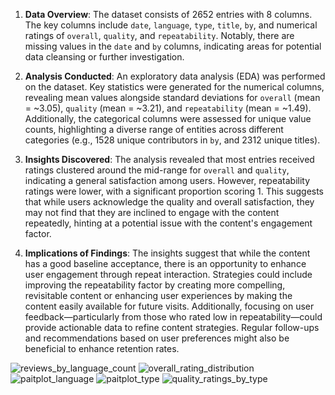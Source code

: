 1. **Data Overview**: The dataset consists of 2652 entries with 8 columns. The key columns include `date`, `language`, `type`, `title`, `by`, and numerical ratings of `overall`, `quality`, and `repeatability`. Notably, there are missing values in the `date` and `by` columns, indicating areas for potential data cleansing or further investigation.

2. **Analysis Conducted**: An exploratory data analysis (EDA) was performed on the dataset. Key statistics were generated for the numerical columns, revealing mean values alongside standard deviations for `overall` (mean = ~3.05), `quality` (mean = ~3.21), and `repeatability` (mean = ~1.49). Additionally, the categorical columns were assessed for unique value counts, highlighting a diverse range of entities across different categories (e.g., 1528 unique contributors in `by`, and 2312 unique titles).

3. **Insights Discovered**: The analysis revealed that most entries received ratings clustered around the mid-range for `overall` and `quality`, indicating a general satisfaction among users. However, repeatability ratings were lower, with a significant proportion scoring 1. This suggests that while users acknowledge the quality and overall satisfaction, they may not find that they are inclined to engage with the content repeatedly, hinting at a potential issue with the content's engagement factor.

4. **Implications of Findings**: The insights suggest that while the content has a good baseline acceptance, there is an opportunity to enhance user engagement through repeat interaction. Strategies could include improving the repeatability factor by creating more compelling, revisitable content or enhancing user experiences by making the content easily available for future visits. Additionally, focusing on user feedback—particularly from those who rated low in repeatability—could provide actionable data to refine content strategies. Regular follow-ups and recommendations based on user preferences might also be beneficial to enhance retention rates.
   
![reviews_by_language_count](https://github.com/user-attachments/assets/94951158-16ac-4a8a-a712-8689890d8c6c)
![overall_rating_distribution](https://github.com/user-attachments/assets/897be005-7f0a-4050-bb5a-ee749b81976d)
![paitplot_language](https://github.com/user-attachments/assets/2862f9b9-c45d-4583-937b-9a52056923a8)
![paitplot_type](https://github.com/user-attachments/assets/c38b6183-64db-4183-983f-a6df846d2760)
![quality_ratings_by_type](https://github.com/user-attachments/assets/49209dde-f0f7-4313-9b44-7802d13bd688)



   
